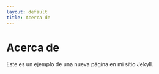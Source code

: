 ```yaml
---
layout: default
title: Acerca de
---
```


# Acerca de

Este es un ejemplo de una nueva página en mi sitio Jekyll.
